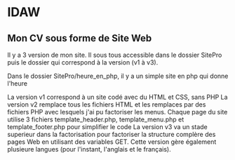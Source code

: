 # IDAW

## Mon CV sous forme de Site Web

Il y a 3 version de mon site. Il sous tous accessible dans le dossier SitePro puis le dossier qui correspond à la version (v1 à v3).

Dans le dossier SitePro/heure_en_php, il y a un simple site en php qui donne l'heure

La version v1 correspond à un site codé avec du HTML et CSS, sans PHP
La version v2 remplace tous les fichiers HTML et les remplaces par des fichiers PHP avec lesquels j'ai pu factoriser les menus. Chaque page du site utilise 3 fichiers template_header.php, template_menu.php et template_footer.php pour simplifier le code
La version v3 va un stade superieur dans la factorisation pour factoriser la structure complère des pages Web en utilisant des variables GET. Cette version gère également plusieure langues (pour l'instant, l'anglais et le français).